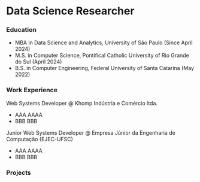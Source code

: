 # Data Science Researcher

### Education
- MBA  in Data Science and Analytics,  University of São Paulo (Since April 2024)
- M.S. in Computer Science,            Pontifical Catholic University of Rio Grande do Sul (April 2024)
- B.S. in Computer Engineering,        Federal University of Santa Catarina (May 2022)

### Work Experience
Web Systems Developer @ Khomp Indústria e Comércio ltda.
- AAA AAAA
- BBB BBB

Junior Web Systems Developer @ Empresa Júnior da Engenharia de Computação (EJEC-UFSC)
- AAA AAAA
- BBB BBB

### Projects
